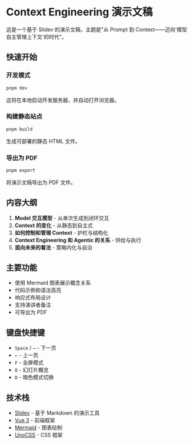 # Context Engineering 演示文稿

这是一个基于 Slidev 的演示文稿，主题是"从 Prompt 到 Context——迈向'模型自主管理上下文'的时代"。

## 快速开始

### 开发模式
```bash
pnpm dev
```
这将在本地启动开发服务器，并自动打开浏览器。

### 构建静态站点
```bash
pnpm build
```
生成可部署的静态 HTML 文件。

### 导出为 PDF
```bash
pnpm export
```
将演示文稿导出为 PDF 文件。

## 内容大纲

1. **Model 交互模型** - 从单次生成到闭环交互
2. **Context 的变化** - 从静态到自主式  
3. **如何控制和管理 Context** - 护栏与结构化
4. **Context Engineering 和 Agentic 的关系** - 供给与执行
5. **面向未来的看法** - 策略内化与自治

## 主要功能

- 使用 Mermaid 图表展示概念关系
- 代码示例和语法高亮
- 响应式布局设计
- 支持演讲者备注
- 可导出为 PDF

## 键盘快捷键

- `Space` / `→` - 下一页
- `←` - 上一页  
- `F` - 全屏模式
- `O` - 幻灯片概览
- `D` - 暗色模式切换

## 技术栈

- [Slidev](https://sli.dev/) - 基于 Markdown 的演示工具
- [Vue 3](https://vuejs.org/) - 前端框架
- [Mermaid](https://mermaid-js.github.io/) - 图表绘制
- [UnoCSS](https://unocss.dev/) - CSS 框架